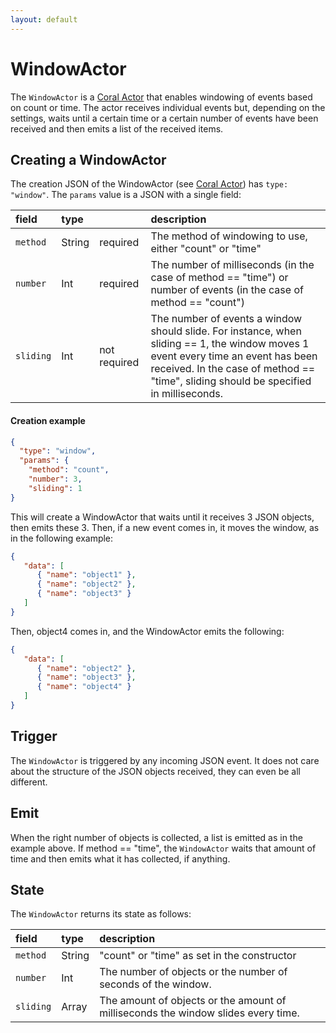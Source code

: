 ```yaml
---
layout: default
---
```

<!--
   Licensed to the Apache Software Foundation (ASF) under one or more
   contributor license agreements.  See the NOTICE file distributed with
   this work for additional information regarding copyright ownership.
   The ASF licenses this file to You under the Apache License, Version 2.0
   (the "License"); you may not use this file except in compliance with
   the License.  You may obtain a copy of the License at

       http://www.apache.org/licenses/LICENSE-2.0

   Unless required by applicable law or agreed to in writing, software
   distributed under the License is distributed on an "AS IS" BASIS,
   WITHOUT WARRANTIES OR CONDITIONS OF ANY KIND, either express or implied.
   See the License for the specific language governing permissions and
   limitations under the License.
-->
# WindowActor
The `WindowActor` is a [Coral Actor](/actors/overview/) that enables windowing of events based on count or time. The actor receives individual events but, depending on the settings, waits until a certain time or a certain number of events have been received and then emits a list of the received items.

## Creating a WindowActor
The creation JSON of the WindowActor (see [Coral Actor](/actors/overview/)) has `type: "window"`.
The `params` value is a JSON with a single field:

field  | type |    | description
:----- | :---- | :--- | :------------
`method` | String | required | The method of windowing to use, either "count" or "time"
`number` | Int | required | The number of milliseconds (in the case of method == "time") or number of events (in the case of method == "count")
`sliding` | Int | not required | The number of events a window should slide. For instance, when sliding == 1, the window moves 1 event every time an event has been received. In the case of method == "time", sliding should be specified in milliseconds.

#### Creation example
```json
{
  "type": "window",
  "params": {
    "method": "count",
    "number": 3,
    "sliding": 1
}
```
This will create a WindowActor that waits until it receives 3 JSON objects, then emits these 3. Then, if a new event comes in, it moves the window, as in the following example:

```json
{
   "data": [
      { "name": "object1" },
      { "name": "object2" },
      { "name": "object3" }
   ]
}
```

Then, object4 comes in, and the WindowActor emits the following: 

```json
{
   "data": [
      { "name": "object2" },
      { "name": "object3" },
      { "name": "object4" }
   ]
}
```

## Trigger
The `WindowActor` is triggered by any incoming JSON event. It does not care about the structure of the JSON objects received, they can even be all different.

## Emit
When the right number of objects is collected, a list is emitted as in the example above. If method == "time", the `WindowActor` waits that amount of time and then emits what it has collected, if anything.

## State
The `WindowActor` returns its state as follows:

field |type| description
:--- | :--- | :---
`method` | String | "count" or "time" as set in the constructor
`number` | Int | The number of objects or the number of seconds of the window.
`sliding` | Array | The amount of objects or the amount of milliseconds the window slides every time.
